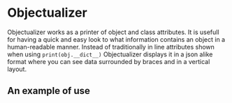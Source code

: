 # Objectualizer

Objectualizer works as a printer of object and class attributes. It is usefull for having a quick and easy look to what information contains an object in a human-readable manner. Instead of traditionally in line attributes shown when using ``print(obj.__dict__)`` Objectualizer displays it in a json alike format where you can see data surrounded by braces and in a vertical layout.

## An example of use